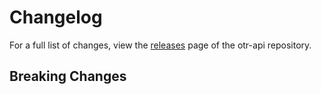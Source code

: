 # Changelog

For a full list of changes, view the [releases](https://github.com/osu-tournament-rating/otr-api/releases) page of the otr-api repository.

## Breaking Changes

